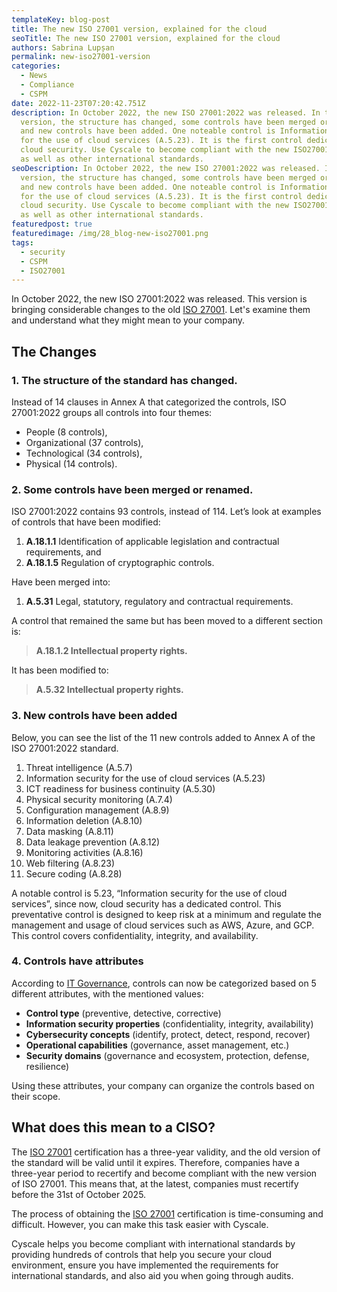 ```yaml
---
templateKey: blog-post
title: The new ISO 27001 version, explained for the cloud
seoTitle: The new ISO 27001 version, explained for the cloud
authors: Sabrina Lupșan
permalink: new-iso27001-version
categories:
  - News
  - Compliance
  - CSPM
date: 2022-11-23T07:20:42.751Z
description: In October 2022, the new ISO 27001:2022 was released. In this
  version, the structure has changed, some controls have been merged or renamed
  and new controls have been added. One noteable control is Information security
  for the use of cloud services (A.5.23). It is the first control dedicated to
  cloud security. Use Cyscale to become compliant with the new ISO27001 version
  as well as other international standards.
seoDescription: In October 2022, the new ISO 27001:2022 was released. In this
  version, the structure has changed, some controls have been merged or renamed
  and new controls have been added. One noteable control is Information security
  for the use of cloud services (A.5.23). It is the first control dedicated to
  cloud security. Use Cyscale to become compliant with the new ISO27001 version
  as well as other international standards.
featuredpost: true
featuredimage: /img/28_blog-new-iso27001.png
tags:
  - security
  - CSPM
  - ISO27001
---
```

<!--StartFragment-->

In October 2022, the new ISO 27001:2022 was released. This version is bringing considerable changes to the old [ISO 27001](https://cyscale.com/blog/ISO-27001-certification-standard-policies-procedures/). Let's examine them and understand what they might mean to your company.  

## The Changes 

### 1. The structure of the standard has changed. 

Instead of 14 clauses in Annex A that categorized the controls, ISO 27001:2022 groups all controls into four themes: 

* People (8 controls), 
* Organizational (37 controls), 
* Technological (34 controls),  
* Physical (14 controls). 

### 2. Some controls have been merged or renamed. 

ISO 27001:2022 contains 93 controls, instead of 114. Let’s look at examples of controls that have been modified: 

1. **A.18.1.1** Identification of applicable legislation and contractual requirements, and 
2. **A.18.1.5** Regulation of cryptographic controls. 

Have been merged into: 

1. **A.5.31** Legal, statutory, regulatory and contractual requirements. 

A control that remained the same but has been moved to a different section is: 

> **A.18.1.2 Intellectual property rights.**  

It has been modified to: 

> **A.5.32 Intellectual property rights.** 

### 3. New controls have been added 

Below, you can see the list of the 11 new controls added to Annex A of the ISO 27001:2022 standard. 

1. Threat intelligence (A.5.7) 
2. Information security for the use of cloud services (A.5.23) 
3. ICT readiness for business continuity (A.5.30) 
4. Physical security monitoring (A.7.4) 
5. Configuration management (A.8.9) 
6. Information deletion (A.8.10) 
7. Data masking (A.8.11) 
8. Data leakage prevention (A.8.12) 
9. Monitoring activities (A.8.16) 
10. Web filtering (A.8.23) 
11. Secure coding (A.8.28) 

A notable control is 5.23, “Information security for the use of cloud services”, since now, cloud security has a dedicated control. This preventative control is designed to keep risk at a minimum and regulate the management and usage of cloud services such as AWS, Azure, and GCP. This control covers confidentiality, integrity, and availability. 

### 4. Controls have attributes 

According to [IT Governance](https://www.itgovernance.co.uk/iso27001-and-iso27002-2022-updates), controls can now be categorized based on 5 different attributes, with the mentioned values: 

* **Control type** (preventive, detective, corrective) 
* **Information security properties** (confidentiality, integrity, availability) 
* **Cybersecurity concepts** (identify, protect, detect, respond, recover) 
* **Operational capabilities** (governance, asset management, etc.) 
* **Security domains** (governance and ecosystem, protection, defense, resilience) 

Using these attributes, your company can organize the controls based on their scope. 

## What does this mean to a CISO? 

The [ISO 27001](https://cyscale.com/blog/soc-2-vs-ISO-27001-SaaS/) certification has a three-year validity, and the old version of the standard will be valid until it expires. Therefore, companies have a three-year period to recertify and become compliant with the new version of ISO 27001. This means that, at the latest, companies must recertify before the 31st of October 2025.  

The process of obtaining the [ISO 27001](https://cyscale.com/use-cases/iso-27001-compliance/) certification is time-consuming and difficult. However, you can make this task easier with Cyscale. 

Cyscale helps you become compliant with international standards by providing hundreds of controls that help you secure your cloud environment, ensure you have implemented the requirements for international standards, and also aid you when going through audits. 

<!--EndFragment-->